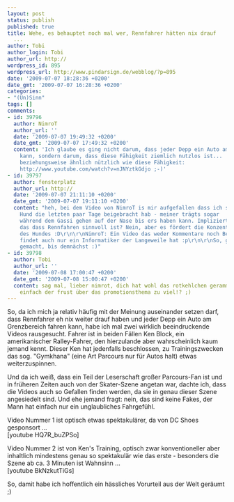 ```yaml
---
layout: post
status: publish
published: true
title: Wehe, es behauptet noch mal wer, Rennfahrer hätten nix drauf
  ...
author: Tobi
author_login: Tobi
author_url: http://
wordpress_id: 895
wordpress_url: http://www.pindarsign.de/webblog/?p=895
date: '2009-07-07 18:28:36 +0200'
date_gmt: '2009-07-07 16:28:36 +0200'
categories:
- "(Un)Sinn"
tags: []
comments:
- id: 39796
  author: NimroT
  author_url: ''
  date: '2009-07-07 19:49:32 +0200'
  date_gmt: '2009-07-07 17:49:32 +0200'
  content: 'Ich glaube es ging nicht darum, dass jeder Depp ein Auto am Limit fahren
    kann, sondern darum, dass diese Fähigkeit ziemlich nutzlos ist...
    beziehungsweise ähnlich nützlich wie diese Fähigkeit:
    http://www.youtube.com/watch?v=nJNYztkGdjo ;-)'
- id: 39797
  author: fensterplatz
  author_url: http://
  date: '2009-07-07 21:11:10 +0200'
  date_gmt: '2009-07-07 19:11:10 +0200'
  content: "heh, bei dem Video von NimroT is mir aufgefallen dass ich selbst das meinem
    Hund die letzten paar Tage beigebracht hab - meiner trägts sogar
    während dem Gassi gehen auf der Nase bis ers haben kann. Impliziert
    das dass Rennfahren sinnvoll ist? Nein, aber es fördert die Konzentrationsfähigkeit
    des Hundes :D\r\n\r\nNimroT: Ein Video das weder Kommentare noch Bewertungen hat
    findet auch nur ein Informatiker der Langeweile hat :p\r\n\r\nSo, genug Feinde
    gemacht, bis demnächst :)"
- id: 39798
  author: Tobi
  author_url: ''
  date: '2009-07-08 17:00:47 +0200'
  date_gmt: '2009-07-08 15:00:47 +0200'
  content: sag mal, lieber nimrot, dich hat wohl das rotkehlchen gerammt!? oder ist
    einfach der frust über das promotionsthema zu viel!? ;)
---
```

<p>So, da ich mich ja relativ häufig mit der Meinung auseinander setzen darf, dass Rennfahrer eh nix weiter drauf haben und jeder Depp ein Auto am Grenzbereich fahren kann, habe ich mal zwei wirklich beeindruckende Videos rausgesucht. Fahrer ist in beiden Fällen Ken Block, ein amerikanischer Ralley-Fahrer, den hierzulande aber wahrscheinlich kaum jemand kennt. Dieser Ken hat jedenfalls beschlossen, zu Trainingszwecken das sog. "Gymkhana" (eine Art Parcours nur für Autos halt) etwas weiterzuspinnen.</p>
<p>Und da ich weiß, dass ein Teil der Leserschaft großer Parcours-Fan ist und in früheren Zeiten auch von der Skater-Szene angetan war, dachte ich, dass die Videos auch so Gefallen finden werden, da sie in genau dieser Szene angesiedelt sind. Und ehe jemand fragt: nein, das sind keine Fakes, der Mann hat einfach nur ein unglaubliches Fahrgefühl.</p>
<p>Video Nummer 1 ist optisch etwas spektakulärer, da von DC Shoes gesponsort ...<br />
[youtube HQ7R_buZPSo]</p>
<p>Video Nummer 2 ist von Ken's Training, optisch zwar konventioneller aber inhaltlich mindestens genau so spektakulär wie das erste - besonders die Szene ab ca. 3 Minuten ist Wahnsinn ...<br />
[youtube BkNzkutTiGs]</p>
<p>So, damit habe ich hoffentlich ein hässliches Vorurteil aus der Welt geräumt ;)</p>
